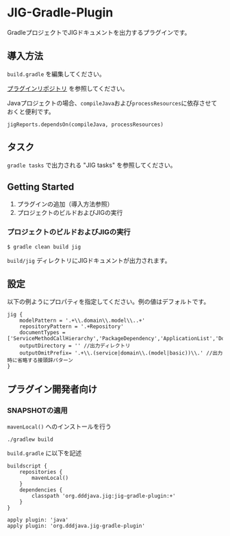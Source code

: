 # JIG-Gradle-Plugin

GradleプロジェクトでJIGドキュメントを出力するプラグインです。

## 導入方法

`build.gradle` を編集してください。

[プラグインリポジトリ](https://plugins.gradle.org/plugin/org.dddjava.jig-gradle-plugin) を参照してください。

Javaプロジェクトの場合、`compileJava`および`processResources`に依存させておくと便利です。

```
jigReports.dependsOn(compileJava, processResources)
```

## タスク

`gradle tasks` で出力される "JIG tasks" を参照してください。

## Getting Started

1. プラグインの追加（導入方法参照）
1. プロジェクトのビルドおよびJIGの実行

### プロジェクトのビルドおよびJIGの実行

```
$ gradle clean build jig
```

`build/jig` ディレクトリにJIGドキュメントが出力されます。

## 設定

以下の例ようにプロパティを指定してください。例の値はデフォルトです。
```
jig {
    modelPattern = '.+\\.domain\\.model\\..+'
    repositoryPattern = '.+Repository'
    documentTypes = ['ServiceMethodCallHierarchy','PackageDependency','ApplicationList','DomainList','BranchList','EnumUsage','BooleanService']
    outputDirectory = '' //出力ディレクトリ
    outputOmitPrefix= '.+\\.(service|domain\\.(model|basic))\\.' //出力時に省略する接頭辞パターン
}
```

## プラグイン開発者向け

### SNAPSHOTの適用

`mavenLocal()` へのインストールを行う

```
./gradlew build
```

`build.gradle` に以下を記述

```
buildscript {
    repositories {
        mavenLocal()
    }
    dependencies {
        classpath 'org.dddjava.jig:jig-gradle-plugin:+'
    }
}

apply plugin: 'java'
apply plugin: 'org.dddjava.jig-gradle-plugin'
```
